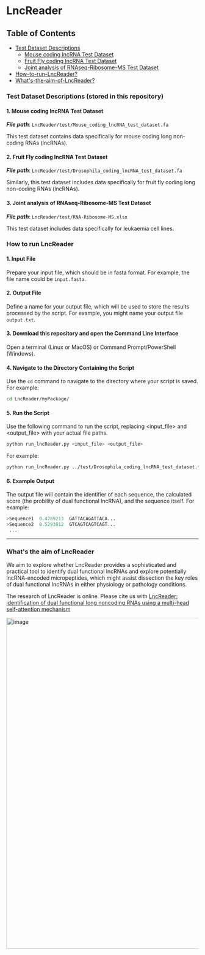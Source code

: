 # LncReader

## Table of Contents
- [Test Dataset Descriptions](#test-dataset-descriptions-stored-in-this-repository)
  - [Mouse coding lncRNA Test Dataset](#1-mouse-coding-lncrna-test-dataset)
  - [Fruit Fly coding lncRNA Test Dataset](#2-fruit-fly-coding-lncrna-test-dataset)
  - [Joint analysis of RNAseq-Ribosome-MS Test Dataset](#3-joint-analysis-of-rnaseq-ribosome-ms-test-dataset)
- [How-to-run-LncReader?](#how-to-run-lncreader)
- [What's-the-aim-of-LncReader?](#whats-the-aim-of-lncreader)


### Test Dataset Descriptions (stored in this repository)

#### 1. Mouse coding lncRNA Test Dataset
***File path***: `LncReader/test/Mouse_coding_lncRNA_test_dataset.fa`

This test dataset contains data specifically for mouse coding long non-coding RNAs (lncRNAs).

#### 2. Fruit Fly coding lncRNA Test Dataset
***File path***: `LncReader/test/Drosophila_coding_lncRNA_test_dataset.fa`

Similarly, this test dataset includes data specifically for fruit fly coding long non-coding RNAs (lncRNAs).

#### 3. Joint analysis of RNAseq-Ribosome-MS Test Dataset
***File path***: `LncReader/test/RNA-Ribosome-MS.xlsx`

This test dataset includes data specifically for leukaemia cell lines.

### How to run LncReader
#### 1. Input File
Prepare your input file, which should be in fasta format. For example, the file name could be `input.fasta`.

#### 2. Output File
Define a name for your output file, which will be used to store the results processed by the script. For example, you might name your output file `output.txt`.

#### 3. Download this repository and open the Command Line Interface ####
   Open a terminal (Linux or MacOS) or Command Prompt/PowerShell (Windows).

#### 4. Navigate to the Directory Containing the Script ####
   Use the `cd` command to navigate to the directory where your script is saved. For example:
   ```bash
   cd LncReader/myPackage/
   ```

#### 5. Run the Script ####
   Use the following command to run the script, replacing <input_file> and <output_file> with your actual file paths.
   ```bash
   python run_lncReader.py <input_file> <output_file>
   ```
   For example:
   ```bash
   python run_lncReader.py ../test/Drosophila_coding_lncRNA_test_dataset.fa output.txt
   ```

#### 6. Example Output ####
   The output file will contain the identifier of each sequence, the calculated score (the probility of dual functional lncRNA), and the sequence itself. For example:
   ```python
   >Sequence1  0.4789213  GATTACAGATTACA...
   >Sequence2  0.5293812  GTCAGTCAGTCAGT...
    ...
   ```

-------------------------------------------------
### What's the aim of LncReader

We aim to explore whether LncReader provides a sophisticated and practical tool to identify dual functional lncRNAs and explore potentially lncRNA-encoded micropeptides, which might assist dissection the key roles of dual functional lncRNAs in either physiology or pathology conditions.

The research of LncReader is online. Please cite us with <a href="https://academic.oup.com/bib/article/24/1/bbac579/6961607" target="_blank">LncReader: identification of dual functional long noncoding RNAs using a multi-head self-attention mechanism</a>

<img width="865" alt="image" src="https://user-images.githubusercontent.com/49678387/231748358-30f19469-0167-4f76-b0a9-5f9ce69b6752.png">

